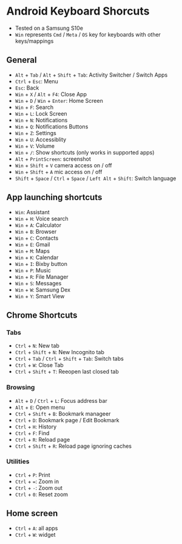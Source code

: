 # Android Keyboard Shorcuts

- Tested on a Samsung S10e
- `Win` represents `Cmd` / `Meta` / `OS` key for keyboards with other keys/mappings

## General

- `Alt` + `Tab` / `Alt` + `Shift` + `Tab`: Activity Switcher / Switch Apps
- `Ctrl` + `Esc`: Menu
- `Esc`: Back
- `Win` + `X` / `Alt` + `F4`: Close App
- `Win` + `D` / `Win` + `Enter`: Home Screen
- `Win` + `F`: Search
- `Win` + `L`: Lock Screen
- `Win` + `N`: Notifications
- `Win` + `Q`: Notifications Buttons
- `Win` + `Z`: Settings
- `Win` + `U`: Accessiblity
- `Win` + `V`: Volume
- `Win` + ` / `: Show shortcuts (only works in supported apps)
- `Alt` + `PrintScreen`: screenshot
- `Win` + `Shift` + `V` camera access on / off
- `Win` + `Shift` + `A` mic access on / off
- `Shift` + `Space` / `Ctrl` + `Space` / `Left Alt` + `Shift`: Switch language


## App launching shortcuts
- `Win`: Assistant
- `Win` + `H`: Voice search
- `Win` + `A`: Calculator
- `Win` + `B`: Browser
- `Win` + `C`: Contacts
- `Win` + `E`: Gmail
- `Win` + `M`: Maps
- `Win` + `K`: Calendar
- `Win` + `I`: Bixby button
- `Win` + `P`: Music
- `Win` + `R`: File Manager
- `Win` + `S`: Messages
- `Win` + `W`: Samsung Dex
- `Win` + `Y`: Smart View

## Chrome Shortcuts

### Tabs
- `Ctrl` + `N`: New tab
- `Ctrl` + `Shift` + `N`: New Incognito tab
- `Ctrl` + `Tab` / `Ctrl` + `Shift` + `Tab`: Switch tabs
- `Ctrl` + `W`: Close Tab
- `Ctrl` + `Shift` + `T`: Reeopen last closed tab

### Browsing
- `Alt` + `D` / `Ctrl` + `L`: Focus address bar
- `Alt` + `E`: Open menu
- `Ctrl` + `Shift` + `B`: Bookmark manageer
- `Ctrl` + `D`: Bookmark page / Edit Bookmark
- `Ctrl` + `H`: History
- `Ctrl` + `F`: Find
- `Ctrl` + `R`: Reload page
- `Ctrl` + `Shift` + `R`: Reload page ignoring caches

### Utilities
- `Ctrl` + `P`: Print
- `Ctrl` + `=`: Zoom in
- `Ctrl` + `-`: Zoom out
- `Ctrl` + `0`: Reset zoom

## Home screen
- `Ctrl` + `A`: all apps
- `Ctrl` + `W`: widget
